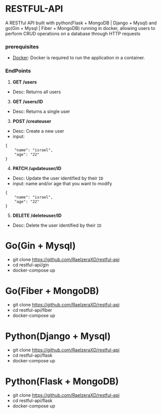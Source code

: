# RESTFUL-API
A RESTful API built with python(Flask + MongoDB | Django + Mysql) and go(Gin + Mysql |
Fiber + MongoDB) running in docker, allowing users to perform CRUD operations on a
database through HTTP requests
### prerequisites
- [Docker](https://www.docker.com/get-started): Docker is required to run the application in a container.
### EndPoints
1. **GET /users**
* Desc: Returns all users
3. **GET /users/ID**
* Desc: Returns a single user
3. **POST /createuser**
* Desc: Create a new user
* input:
```
{
    "name": "israel",
    "age": "22"
}
```
4. **PATCH /updateuser/ID**
* Desc: Update the user identified by their `ID`
* input: name and/or age that you want to modify
```
{
    "name": "israel",
    "age": "22"
}
```
5. **DELETE /deleteuser/ID**
  * Desc: Delete the user identified by their `ID`
# Go(Gin + Mysql)
* git clone https://github.com/RaelzeraXD/restful-api
* cd restful-api/gin
* docker-compose up
# Go(Fiber + MongoDB)
* git clone https://github.com/RaelzeraXD/restful-api
* cd restful-api/fiber
* docker-compose up
# Python(Django + Mysql)
* git clone https://github.com/RaelzeraXD/restful-api
* cd restful-api/flask
* docker-compose up
# Python(Flask + MongoDB)
* git clone https://github.com/RaelzeraXD/restful-api
* cd restful-api/flask
* docker-compose up
